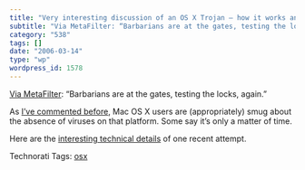 ```yaml
---
title: "Very interesting discussion of an OS X Trojan – how it works and doesn’t"
subtitle: "Via MetaFilter: “Barbarians are at the gates, testing the lo..."
category: "538"
tags: []
date: "2006-03-14"
type: "wp"
wordpress_id: 1578
---
```

[Via MetaFilter](http://www.metafilter.com/mefi/49232): “Barbarians are at the gates, testing the locks, again.” 

As [I’ve commented before](/weblogs/archives/001090.php), Mac OS X users are (appropriately) smug about the absence of viruses on that platform. Some say it’s only a matter of time. 

Here are the [interesting technical details](http://www.ambrosiasw.com/forums/index.php?showtopic=102379) of one recent attempt.

Technorati Tags: [osx](http://www.technorati.com/tag/osx)